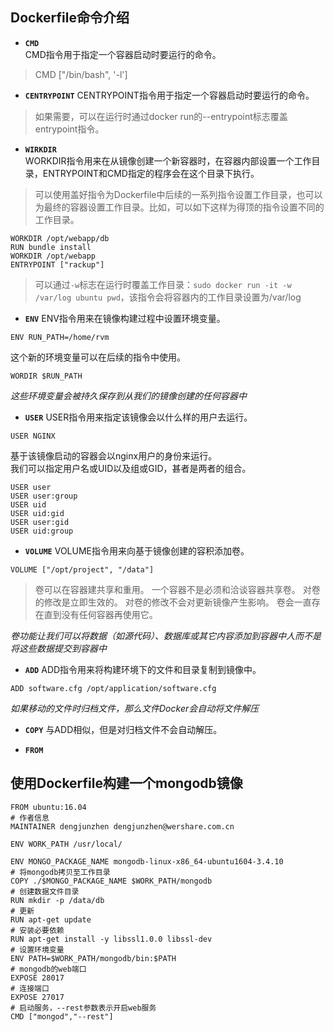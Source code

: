 ## Dockerfile命令介绍

+ **`CMD`**  
CMD指令用于指定一个容器启动时要运行的命令。
> CMD ["/bin/bash", '-l']

+ **`CENTRYPOINT`**
CENTRYPOINT指令用于指定一个容器启动时要运行的命令。  
> 如果需要，可以在运行时通过docker run的--entrypoint标志覆盖entrypoint指令。

+ **`WIRKDIR`**  
WORKDIR指令用来在从镜像创建一个新容器时，在容器内部设置一个工作目录，ENTRYPOINT和CMD指定的程序会在这个目录下执行。  
> 可以使用盖好指令为Dockerfile中后续的一系列指令设置工作目录，也可以为最终的容器设置工作目录。比如，可以如下这样为得顶的指令设置不同的工作目录。  
```
WORKDIR /opt/webapp/db
RUN bundle install
WORKDIR /opt/webapp
ENTRYPOINT ["rackup"]
```
> 可以通过`-w`标志在运行时覆盖工作目录：`sudo docker run -it -w /var/log ubuntu pwd`，该指令会将容器内的工作目录设置为/var/log

+ **`ENV`**
ENV指令用来在镜像构建过程中设置环境变量。  
```
ENV RUN_PATH=/home/rvm
```
这个新的环境变量可以在后续的指令中使用。
```
WORDIR $RUN_PATH
```
*这些环境变量会被持久保存到从我们的镜像创建的任何容器中*

+ **`USER`**
USER指令用来指定该镜像会以什么样的用户去运行。
```
USER NGINX
```
基于该镜像启动的容器会以nginx用户的身份来运行。  
我们可以指定用户名或UID以及组或GID，甚者是两者的组合。
```
USER user
USER user:group
USER uid
USER uid:gid
USER user:gid
USER uid:group
```

+ **`VOLUME`**
VOLUME指令用来向基于镜像创建的容积添加卷。
```
VOLUME ["/opt/project", "/data"]
```
> 卷可以在容器建共享和重用。
> 一个容器不是必须和洽谈容器共享卷。
> 对卷的修改是立即生效的。
> 对卷的修改不会对更新镜像产生影响。
> 卷会一直存在直到没有任何容器再使用它。

*卷功能让我们可以将数据（如源代码）、数据库或其它内容添加到容器中人而不是将这些数据提交到容器中*

+ **`ADD`**
ADD指令用来将构建环境下的文件和目录复制到镜像中。
```
ADD software.cfg /opt/application/software.cfg
```
*如果移动的文件时归档文件，那么文件Docker会自动将文件解压*

+ **`COPY`**
与ADD相似，但是对归档文件不会自动解压。


+ **`FROM`**

## 使用Dockerfile构建一个mongodb镜像
```
FROM ubuntu:16.04
# 作者信息
MAINTAINER dengjunzhen dengjunzhen@wershare.com.cn

ENV WORK_PATH /usr/local/

ENV MONGO_PACKAGE_NAME mongodb-linux-x86_64-ubuntu1604-3.4.10
# 将mongodb拷贝至工作目录
COPY ./$MONGO_PACKAGE_NAME $WORK_PATH/mongodb
# 创建数据文件目录
RUN mkdir -p /data/db
# 更新
RUN apt-get update
# 安装必要依赖
RUN apt-get install -y libssl1.0.0 libssl-dev
# 设置环境变量
ENV PATH=$WORK_PATH/mongodb/bin:$PATH
# mongodb的web端口
EXPOSE 28017
# 连接端口
EXPOSE 27017
# 启动服务，--rest参数表示开启web服务
CMD ["mongod","--rest"]
```

